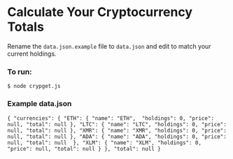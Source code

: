 # Calculate Your Cryptocurrency Totals

Rename the `data.json.example` file to `data.json` and edit to match your current holdings.

### To run:
`$ node crypget.js`

### Example data.json

`{
  "currencies": {
    "ETH":
      {
        "name": "ETH", 
        "holdings": 0,
        "price": null,
        "total": null
      },
    "LTC":
      {
        "name": "LTC",
        "holdings": 0,
        "price": null,
        "total": null
      },
    "XMR":
      {
        "name": "XMR",
        "holdings": 0,
        "price": null,
        "total": null
      },
    "ADA":
      {
        "name": "ADA",
        "holdings": 0,
        "price": null,
        "total": null 
      },
    "XLM":
      {
        "name": "XLM",
        "holdings": 0,
        "price": null,
        "total": null
      }
  },
  "total": null
}`
